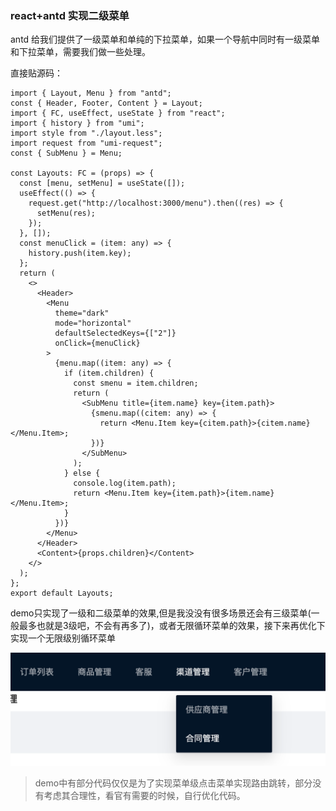 ### react+antd 实现二级菜单

antd 给我们提供了一级菜单和单纯的下拉菜单，如果一个导航中同时有一级菜单和下拉菜单，需要我们做一些处理。

直接贴源码：

```tsx
import { Layout, Menu } from "antd";
const { Header, Footer, Content } = Layout;
import { FC, useEffect, useState } from "react";
import { history } from "umi";
import style from "./layout.less";
import request from "umi-request";
const { SubMenu } = Menu;

const Layouts: FC = (props) => {
  const [menu, setMenu] = useState([]);
  useEffect(() => {
    request.get("http://localhost:3000/menu").then((res) => {
      setMenu(res);
    });
  }, []);
  const menuClick = (item: any) => {
    history.push(item.key);
  };
  return (
    <>
      <Header>
        <Menu
          theme="dark"
          mode="horizontal"
          defaultSelectedKeys={["2"]}
          onClick={menuClick}
        >
          {menu.map((item: any) => {
            if (item.children) {
              const smenu = item.children;
              return (
                <SubMenu title={item.name} key={item.path}>
                  {smenu.map((citem: any) => {
                    return <Menu.Item key={citem.path}>{citem.name}</Menu.Item>;
                  })}
                </SubMenu>
              );
            } else {
              console.log(item.path);
              return <Menu.Item key={item.path}>{item.name}</Menu.Item>;
            }
          })}
        </Menu>
      </Header>
      <Content>{props.children}</Content>
    </>
  );
};
export default Layouts;
```

demo只实现了一级和二级菜单的效果,但是我没没有很多场景还会有三级菜单(一般最多也就是3级吧，不会有再多了)，或者无限循环菜单的效果，接下来再优化下实现一个无限级别循环菜单

![react+antd实现二级菜单](./images/i32.png)

> demo中有部分代码仅仅是为了实现菜单级点击菜单实现路由跳转，部分没有考虑其合理性，看官有需要的时候，自行优化代码。